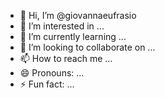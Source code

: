 - 👋 Hi, I’m @giovannaeufrasio
- 👀 I’m interested in ...
- 🌱 I’m currently learning ...
- 💞️ I’m looking to collaborate on ...
- 📫 How to reach me ...
- 😄 Pronouns: ...
- ⚡ Fun fact: ...

<!---
giovannaeufrasio/giovannaeufrasio is a ✨ special ✨ repository because its `README.md` (this file) appears on your GitHub profile.
You can click the Preview link to take a look at your changes.
--->
